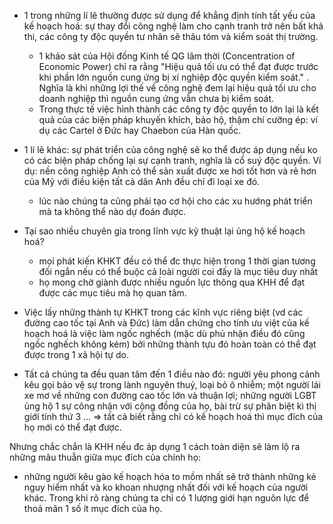 - 1 trong những lí lẽ thường được sử dụng để khẳng định tính tất yếu 
của kế hoạch hoá: sự thay đổi công nghệ làm cho cạnh tranh trở nên
bất khả thi, các công ty độc quyền tư nhân sẽ thâu tóm và kiểm soát thị trường.

    - 1 khảo sát của Hội đồng Kinh tế QG lâm thời (Concentration of Economic Power) chỉ ra 
rằng "Hiệu quả tối ưu có thể đạt được trước khi phần lớn nguồn cung ứng bị xí nghiệp độc quyền kiểm soát."
. Nghĩa là khi những lợi thế về công nghệ đem lại hiệu quả tối ưu cho doanh nghiệp thì nguồn cung ứng 
vẫn chưa bị kiểm soát.
    - Trong thực tế việc hình thành các công ty độc quyền to lớn lại là kết quả của
các biện pháp khuyến khích, bảo hộ, thậm chí cưỡng ép: ví dụ các Cartel ở Đức hay
Chaebon của Hàn quốc. 

- 1 lí lẽ khác: sự phát triển của công nghệ sẽ ko thể được áp dụng nếu ko có các
biện pháp chống lại sự cạnh tranh, nghĩa là cổ suý độc quyền. Ví dụ: nền công nghiệp
Anh có thể sản xuất được xe hơi tốt hơn và rẻ hơn của Mỹ với điều kiện tất cả dân Anh đều
chỉ đi loại xe đó.
    - lúc nào chúng ta cũng phải tạo cơ hội cho các xu hướng phát triển mà ta không thể nào dự đoán được.
        
- Tại sao nhiều chuyên gia trong lĩnh vực kỹ thuật lại ủng hộ kế hoạch hoá?
    - mọi phát kiến KHKT đều có thể đc thực hiện trong 1 thời gian tương đối
    ngắn nếu có thể buộc cả loài người coi đấy là mục tiêu duy nhất      
    - họ mong chờ giành được nhiều nguồn lực thông qua KHH để đạt được các mục tiêu mà họ quan tâm.

- Việc lấy những thành tự KHKT trong các kĩnh vực riêng biệt (vd các đường cao tốc tại
Anh và Đức) làm dẫn chứng cho tính ưu việt của kế hoạch hoá là việc làm ngốc nghếch (mặc dù
phủ nhận điều đó cũng ngốc nghếch không kém) bởi những thành tựu đó hoàn toàn có thể
đạt được trong 1 xã hội tự do.   

- Tất cả chúng ta đều quan tâm đến 1 điều nào đó: người yêu phong cảnh kêu gọi bảo vệ sự trong lành
nguyên thuỷ, loại bỏ ô nhiễm; một người lái xe mơ về những con đường cao tốc lớn và thuận lợi; những 
người LGBT ủng hộ 1 sự công nhận với cộng đồng của họ, bài trừ sự phân biệt kì thị giới tính thứ 3 ...
=> tất cả biết rằng chỉ có kế hoạch hoá thì mục đích của họ mới có thể đạt được.

Nhưng chắc chắn là KHH nếu đc áp dụng 1 cách toàn diện sẽ làm lộ ra những mâu thuẫn giữa mục đích của chính họ:  
  - những người kêu gào kế hoạch hóa to mồm nhất sẽ trở thành những kẻ nguy hiểm nhất và ko khoan nhượng nhất
    đối với kế hoạch của người khác. Trong khi rõ ràng chúng ta chỉ có 1 lượng giới hạn nguôn lực
    để thoả mãn 1 số ít mục đích của họ.